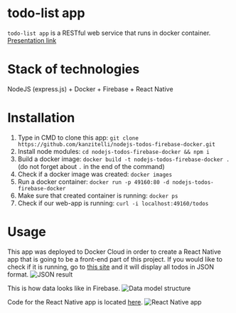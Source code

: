 # todo-list app

`todo-list app` is a RESTful web service that runs in docker container.
[Presentation link](https://docs.google.com/presentation/d/1DxLB03urxXP9DB9vwteOqBaM_5p5vGuUSDMyHv7_Fyg/edit?usp=sharing)

# Stack of technologies

NodeJS (express.js) + Docker + Firebase + React Native

# Installation

1. Type in CMD to clone this app: `git clone https://github.com/kanzitelli/nodejs-todos-firebase-docker.git`
2. Install node modules: `cd nodejs-todos-firebase-docker && npm i`
3. Build a docker image: `docker build -t nodejs-todos-firebase-docker .` (do not forget about `.` in the end of the command)
4. Check if a docker image was created: `docker images`
5. Run a docker container: `docker run -p 49160:80 -d nodejs-todos-firebase-docker`
6. Make sure that created container is running: `docker ps`
7. Check if our web-app is running: `curl -i localhost:49160/todos`

# Usage

This app was deployed to Docker Cloud in order to create a React Native app that is going to be a front-end part of this project. If you would like to check if it is running, go to [this site](http://lb.nodejsappstack.13d9f42b.svc.dockerapp.io/todos) and it will display all todos in JSON format.
![JSON result](https://www.dropbox.com/s/ul81omzp7oduic4/assignment%235_json.png?dl=1)

This is how data looks like in Firebase.
![Data model structure](https://www.dropbox.com/s/1wewaodvzf4gvzz/assignment%235_firebase_structure.png?dl=1)

Code for the React Native app is located [here](https://snack.expo.io/Bysp66s0l).
![React Native app](https://www.dropbox.com/s/ae2mkpb6pcxjhkg/assignment%235_rn_pic.png?dl=1)
